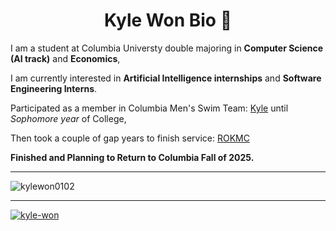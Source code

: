 <h1 align="center">Kyle Won Bio 📖 </h1>

I am a student at Columbia Universty double majoring in **Computer Science (AI track)** and **Economics**,


I am currently interested in **Artificial Intelligence internships** and **Software Engineering Interns**.

Participated as a member in Columbia Men's Swim Team: [Kyle](https://www.swimcloud.com/swimmer/902649/) until *Sophomore year* of College, 


Then took a couple of gap years to finish service: [ROKMC](https://kookbang.dema.mil.kr/newsWeb/20231026/1/ATCE_CTGR_0050110000/view.do)

**Finished and Planning to Return to Columbia Fall of 2025.**

---

 <p align="left"> <img src="https://komarev.com/ghpvc/?username=kylewon0102&label=kylewon0102%20Profile%20views&color=0e75b6&style=flat" alt="kylewon0102" />  </p>

---

<p align="left"> <a href="https://www.linkedin.com/in/kyle-won/" target="blank"><img src="https://img.shields.io/badge/LinkedIn-0077B5?style=for-the-badge&logo=linkedin&logoColor=white" alt="kyle-won" /></a> </p>
